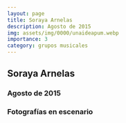 ```yaml
---
layout: page
title: Soraya Arnelas
description: Agosto de 2015
img: assets/img/0000/unaideapum.webp
importance: 3
category: grupos musicales
---
```


## Soraya Arnelas
### Agosto de 2015
### Fotografías en escenario